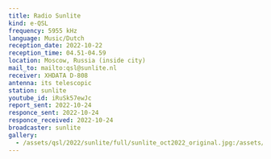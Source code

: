 ```yaml
---
title: Radio Sunlite
kind: e-QSL
frequency: 5955 kHz
language: Music/Dutch
reception_date: 2022-10-22
reception_time: 04.51-04.59
location: Moscow, Russia (inside city)
mail_to: mailto:qsl@sunlite.nl
receiver: XHDATA D-808
antenna: its telescopic
station: sunlite
youtube_id: iRuSk57ewJc
report_sent: 2022-10-24
responce_sent: 2022-10-24
responce_received: 2022-10-24
broadcaster: sunlite
gallery:
  - /assets/qsl/2022/sunlite/full/sunlite_oct2022_original.jpg:/assets/qsl/2022/sunlite/small/sunlite_oct2022_original.jpg
---
```

